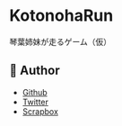 # KotonohaRun

琴葉姉妹が走るゲーム（仮）

## 👀 Author

- [Github](https://github.com/Rutile3)
- [Twitter](https://twitter.com/Rutile_Darkness)
- [Scrapbox](https://scrapbox.io/RutileProgramming/)
